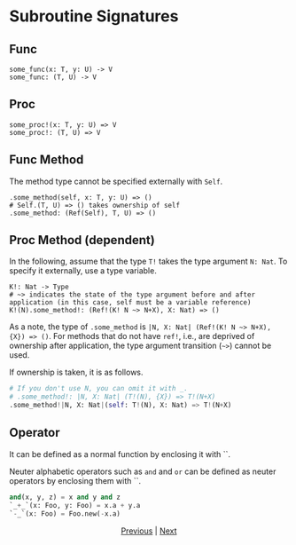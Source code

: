 # Subroutine Signatures

## Func

```python,checker_ignore
some_func(x: T, y: U) -> V
some_func: (T, U) -> V
```

## Proc

```python,checker_ignore
some_proc!(x: T, y: U) => V
some_proc!: (T, U) => V
```

## Func Method

The method type cannot be specified externally with ``Self``.

```python,checker_ignore
.some_method(self, x: T, y: U) => ()
# Self.(T, U) => () takes ownership of self
.some_method: (Ref(Self), T, U) => ()
```

## Proc Method (dependent)

In the following, assume that the type `T!` takes the type argument `N: Nat`. To specify it externally, use a type variable.

```python,checker_ignore
K!: Nat -> Type
# ~> indicates the state of the type argument before and after application (in this case, self must be a variable reference)
K!(N).some_method!: (Ref!(K! N ~> N+X), X: Nat) => ()
```

As a note, the type of `.some_method` is `|N, X: Nat| (Ref!(K! N ~> N+X), {X}) => ()`.
For methods that do not have `ref!`, i.e., are deprived of ownership after application, the type argument transition (`~>`) cannot be used.

If ownership is taken, it is as follows.

```python
# If you don't use N, you can omit it with _.
# .some_method!: |N, X: Nat| (T!(N), {X}) => T!(N+X)
.some_method!|N, X: Nat|(self: T!(N), X: Nat) => T!(N+X)
```

## Operator

It can be defined as a normal function by enclosing it with ``.

Neuter alphabetic operators such as `and` and `or` can be defined as neuter operators by enclosing them with ``.

```python
and(x, y, z) = x and y and z
`_+_`(x: Foo, y: Foo) = x.a + y.a
`-_`(x: Foo) = Foo.new(-x.a)
```

<p align='center'>
    <a href='./22_lambda.md'>Previous</a> | <a href='./24_closure.md'>Next</a>
</p>
